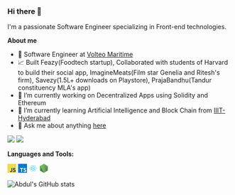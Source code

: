 ### Hi there 👋

I'm a passionate Software Engineer specializing in Front-end technologies.

**About me**
- 💼 Software Engineer at [Volteo Maritime](https://volteomaritime.com)
- 📈 Built Feazy(Foodtech startup), Collaborated with students of Harvard to build their social app, ImagineMeats(Film star Genelia and Ritesh's firm), Savezy(1.5L+ downloads on Playstore), PrajaBandhu(Tandur constituency MLA's app)
- 🔭 I’m currently working on Decentralized Apps using Solidity and Ethereum
- 🌱 I’m currently learning Artificial Intelligence and Block Chain from [IIIT-Hyderabad](https://www.iiit.ac.in)
- 💬 Ask me about anything [here](https://abdulghani.tech/contact)

![](https://komarev.com/ghpvc/?username=abdulghanitech)
![](https://hit.yhype.me/github/profile?user_id=18095705)

**Languages and Tools:**  

<code><img height="20" src="https://raw.githubusercontent.com/github/explore/80688e429a7d4ef2fca1e82350fe8e3517d3494d/topics/javascript/javascript.png"></code>
<code><img height="20" src="https://raw.githubusercontent.com/github/explore/80688e429a7d4ef2fca1e82350fe8e3517d3494d/topics/typescript/typescript.png"></code>
<code><img height="20" src="https://raw.githubusercontent.com/github/explore/80688e429a7d4ef2fca1e82350fe8e3517d3494d/topics/react/react.png"></code>
<code><img height="20" src="https://raw.githubusercontent.com/github/explore/80688e429a7d4ef2fca1e82350fe8e3517d3494d/topics/nodejs/nodejs.png"></code>

![Abdul's GitHub stats](https://github-readme-stats.vercel.app/api?username=abdulghanitech&count_private=true)


